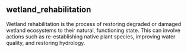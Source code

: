 ## wetland_rehabilitation
Wetland rehabilitation is the process of restoring degraded or damaged wetland ecosystems to their natural, functioning state. This can involve actions such as re-establishing native plant species, improving water quality, and restoring hydrology.

